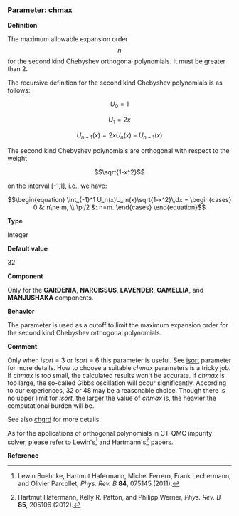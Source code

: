 ### Parameter: chmax

**Definition**

The maximum allowable expansion order $$n$$ for the second kind Chebyshev orthogonal polynomials. It must be greater than 2.

The recursive definition for the second kind Chebyshev polynomials is as follows:

```math
U_{0} = 1
```

```math
U_{1} = 2x
```

```math
U_{n+1}(x) = 2xU_{n}(x) - U_{n-1}(x)
```

The second kind Chebyshev polynomials are orthogonal with respect to the weight 

```math
\sqrt{1-x^2}
```

on the interval [-1,1], i.e., we have:

```math
\begin{equation}
\int_{-1}^1 U_n(x)U_m(x)\sqrt{1-x^2}\,dx = 
\begin{cases} 0 &: n\ne m, \\ \pi/2 &: n=m. \end{cases} 
\end{equation}
```

**Type**

Integer

**Default value**

32

**Component**

Only for the **GARDENIA**, **NARCISSUS**, **LAVENDER**, **CAMELLIA**, and **MANJUSHAKA** components.

**Behavior**

The parameter is used as a cutoff to limit the maximum expansion order for the second kind Chebyshev orthogonal polynomials.

**Comment**

Only when *isort* = 3 or *isort* = 6 this parameter is useful. See [isort](p_isort.md) parameter for more details. How to choose a suitable *chmax* parameters is a tricky job. If *chmax* is too small, the calculated results won't be accurate. If *chmax* is too large, the so-called Gibbs oscillation will occur significantly. According to our experiences, 32 or 48 may be a reasonable choice. Though there is no upper limit for *isort*, the larger the value of *chmax* is, the heavier the computational burden will be. 

See also [chgrd](p_chgrd.md) for more details.

As for the applications of orthogonal polynomials in CT-QMC impurity solver, please refer to Lewin's[^1] and Hartmann's[^2] papers.

**Reference**

[^1]: Lewin Boehnke, Hartmut Hafermann, Michel Ferrero, Frank Lechermann, and Olivier Parcollet, *Phys. Rev. B* **84**, 075145 (2011).

[^2]: Hartmut Hafermann, Kelly R. Patton, and Philipp Werner, *Phys. Rev. B* **85**, 205106 (2012).